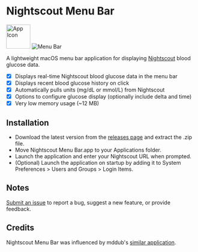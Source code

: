 # Nightscout Menu Bar

<img src="https://github.com/mpangburn/Nightscout-Menu-Bar/blob/master/NightscoutMenuBar/Assets.xcassets/AppIcon.appiconset/icon_128x128.png?raw=true" alt="App Icon" width="64"> <img src="https://github.com/mpangburn/Nightscout-Menu-Bar/blob/master/Screenshots/menu%20bar.png?raw=true" alt="Menu Bar">

A lightweight macOS menu bar application for displaying [Nightscout](https://github.com/nightscout/cgm-remote-monitor) blood glucose data.

- [x] Displays real-time Nightscout blood glucose data in the menu bar
- [x] Displays recent blood glucose history on click
- [x] Automatically pulls units (mg/dL or mmol/L) from Nightscout
- [x] Options to configure glucose display (optionally include delta and time)
- [x] Very low memory usage (~12 MB)

## Installation
* Download the latest version from the [releases page](https://github.com/mpangburn/Nightscout-Menu-Bar/releases/tag/v1.0) and extract the .zip file.
* Move Nightscout Menu Bar.app to your Applications folder.
* Launch the application and enter your Nightscout URL when prompted.
* (Optional) Launch the application on startup by adding it to System Preferences > Users and Groups > Login Items.

## Notes
[Submit an issue](https://github.com/mpangburn/RayTracer/issues) to report a bug, suggest a new feature, or provide feedback.

## Credits
Nightscout Menu Bar was influenced by mddub's [similar application](https://github.com/mddub/nightscout-osx-menubar).


